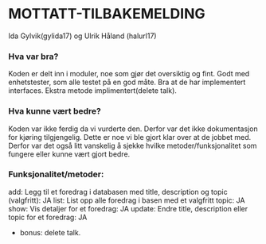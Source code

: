 # MOTTATT-TILBAKEMELDING  

Ida Gylvik(gylida17) og Ulrik Håland (halurl17)

### Hva var bra? 
Koden er delt inn i moduler, noe som gjør det oversiktig og fint. Godt med enhetstester, som alle testet på en god måte. 
Bra at de har implementert interfaces. Ekstra metode implimentert(delete talk).

### Hva kunne vært bedre? 
Koden var ikke ferdig da vi vurderte den. Derfor var det ikke dokumentasjon for kjøring tilgjengelig. Dette er noe vi ble gjort klar over at de jobbet med. Derfor var det også litt vanskelig å sjekke hvilke metoder/funksjonalitet som fungere eller kunne vært gjort bedre. 

### Funksjonalitet/metoder: 
 add: Legg til et foredrag i databasen med title, description og topic (valgfritt):  JA
 list: List opp alle foredrag i basen med et valgfritt topic: JA
 show: Vis detaljer for et foredrag: JA
 update: Endre title, description eller topic for et foredrag: JA
 
 + bonus: delete talk.
